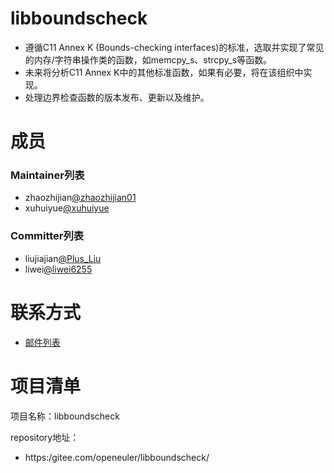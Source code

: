﻿# libboundscheck

- 遵循C11 Annex K (Bounds-checking interfaces)的标准，选取并实现了常见的内存/字符串操作类的函数，如memcpy_s、strcpy_s等函数。
- 未来将分析C11 Annex K中的其他标准函数，如果有必要，将在该组织中实现。
- 处理边界检查函数的版本发布、更新以及维护。

# 成员


### Maintainer列表

- zhaozhijian[@zhaozhijian01](#https://gitee.com/zhaozhijian01)
- xuhuiyue[@xuhuiyue](#https://gitee.com/xuhuiyue)

### Committer列表

- liujiajian[@Plus_Liu](#https://gitee.com/Plus_Liu)
- liwei[@liwei6255](#https://gitee.com/liwei6255)

# 联系方式

- [邮件列表](sig-libboundscheck@openeuler.org)


# 项目清单

项目名称：libboundscheck

repository地址：

- https:/gitee.com/openeuler/libboundscheck/
